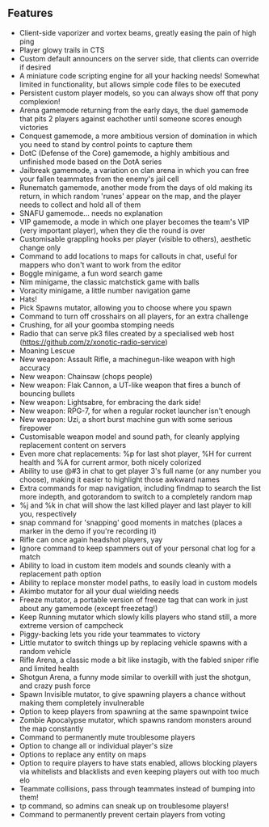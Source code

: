 ## Features

* Client-side vaporizer and vortex beams, greatly easing the pain of high ping
* Player glowy trails in CTS
* Custom default announcers on the server side, that clients can override if desired
* A miniature code scripting engine for all your hacking needs! Somewhat limited in functionality, but allows simple code files to be executed
* Persistent custom player models, so you can always show off that pony complexion!
* Arena gamemode returning from the early days, the duel gamemode that pits 2 players against eachother until someone scores enough victories
* Conquest gamemode, a more ambitious version of domination in which you need to stand by control points to capture them
* DotC (Defense of the Core) gamemode, a highly ambitious and unfinished mode based on the DotA series
* Jailbreak gamemode, a variation on clan arena in which you can free your fallen teammates from the enemy's jail cell
* Runematch gamemode, another mode from the days of old making its return, in which random 'runes' appear on the map, and the player needs to collect and hold all of them
* SNAFU gamemode... needs no explanation
* VIP gamemode, a mode in which one player becomes the team's VIP (very important player), when they die the round is over
* Customisable grappling hooks per player (visible to others), aesthetic change only
* Command to add locations to maps for callouts in chat, useful for mappers who don't want to work from the editor
* Boggle minigame, a fun word search game
* Nim minigame, the classic matchstick game with balls
* Voracity minigame, a little number navigation game
* Hats!
* Pick Spawns mutator, allowing you to choose where you spawn
* Command to turn off crosshairs on all players, for an extra challenge
* Crushing, for all your goomba stomping needs
* Radio that can serve pk3 files created by a specialised web host (https://github.com/z/xonotic-radio-service)
* Moaning Lescue
* New weapon: Assault Rifle, a machinegun-like weapon with high accuracy
* New weapon: Chainsaw (chops people)
* New weapon: Flak Cannon, a UT-like weapon that fires a bunch of bouncing bullets
* New weapon: Lightsabre, for embracing the dark side!
* New weapon: RPG-7, for when a regular rocket launcher isn't enough
* New weapon: Uzi, a short burst machine gun with some serious firepower
* Customisable weapon model and sound path, for cleanly applying replacement content on servers
* Even more chat replacements: %p for last shot player, %H for current health and %A for current armor, both nicely colorized
* Ability to use @#3 in chat to get player 3's full name (or any number you choose), making it easier to highlight those awkward names
* Extra commands for map navigation, including findmap to search the list more indepth, and gotorandom to switch to a completely random map
* %j and %k in chat will show the last killed player and last player to kill you, respectively
* snap command for 'snapping' good moments in matches (places a marker in the demo if you're recording it)
* Rifle can once again headshot players, yay
* Ignore command to keep spammers out of your personal chat log for a match
* Ability to load in custom item models and sounds cleanly with a replacement path option
* Ability to replace monster model paths, to easily load in custom models
* Akimbo mutator for all your dual wielding needs
* Freeze mutator, a portable version of freeze tag that can work in just about any gamemode (except freezetag!)
* Keep Running mutator which slowly kills players who stand still, a more extreme version of campcheck
* Piggy-backing lets you ride your teammates to victory
* Little mutator to switch things up by replacing vehicle spawns with a random vehicle
* Rifle Arena, a classic mode a bit like instagib, with the fabled sniper rifle and limited health
* Shotgun Arena, a funny mode similar to overkill with just the shotgun, and crazy push force
* Spawn Invisible mutator, to give spawning players a chance without making them completely invulnerable
* Option to keep players from spawning at the same spawnpoint twice
* Zombie Apocalypse mutator, which spawns random monsters around the map constantly
* Command to permanently mute troublesome players
* Option to change all or individual player's size
* Options to replace any entity on maps
* Option to require players to have stats enabled, allows blocking players via whitelists and blacklists and even keeping players out with too much elo
* Teammate collisions, pass through teammates instead of bumping into them!
* tp command, so admins can sneak up on troublesome players!
* Command to permanently prevent certain players from voting
